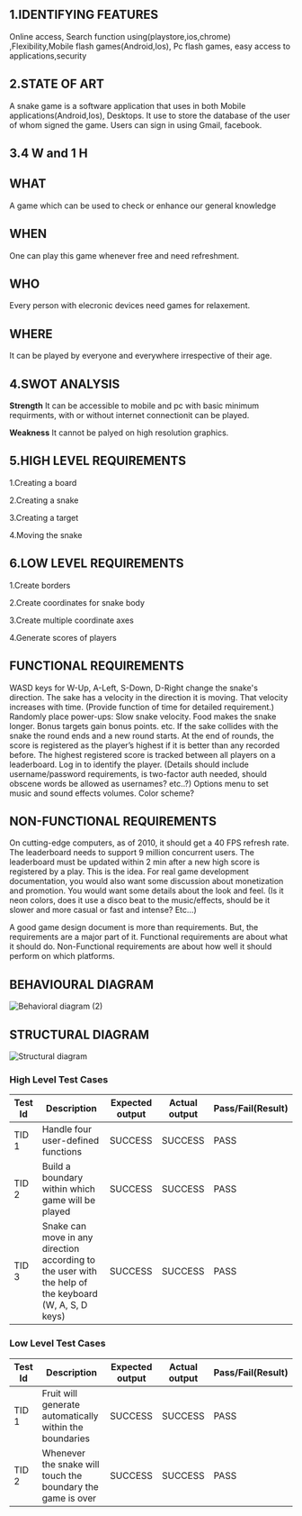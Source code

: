 ## 1.IDENTIFYING FEATURES

   Online access, Search function using(playstore,ios,chrome) ,Flexibility,Mobile flash games(Android,Ios), 
   Pc flash games, easy access to applications,security

## 2.STATE OF ART

   A snake game is a software application that uses in both Mobile applications(Android,Ios), Desktops. 
   It use to store the database of the user of whom signed the game. Users can sign in using Gmail, facebook.

## 3.4 W and 1 H

## WHAT 
   A game which can be used to check or enhance our general knowledge
   
## WHEN
   One can play this game whenever free and need refreshment.
   
## WHO  
   Every person with elecronic devices need games for relaxement.
   
## WHERE
   It can be played by everyone and everywhere irrespective of their age.

## 4.SWOT ANALYSIS

 **Strength**
   It can be accessible to mobile and pc with basic minimum requirments, with or without internet connectionit can be played. 
   
 **Weakness**
   It cannot be palyed on high resolution graphics.
   
## 5.HIGH LEVEL REQUIREMENTS

1.Creating a board

2.Creating a snake

3.Creating a target

4.Moving the snake
   
## 6.LOW LEVEL REQUIREMENTS

1.Create borders

2.Create coordinates for snake body

3.Create multiple coordinate axes

4.Generate scores of players
   
## FUNCTIONAL REQUIREMENTS

  WASD keys for W-Up, A-Left, S-Down, D-Right change the snake's
  direction. The sake has a velocity in the direction it is moving. That
  velocity increases with time. (Provide function of time for detailed
  requirement.) Randomly place power-ups: Slow snake velocity. Food makes
  the snake longer. Bonus targets gain bonus points. etc. If the sake
  collides with the snake the round ends and a new round starts. At the
  end of rounds, the score is registered as the player’s highest if it is
  better than any recorded before. The highest registered score is tracked
  between all players on a leaderboard. Log in to identify the player.
 (Details should include username/password requirements, is two-factor
  auth needed, should obscene words be allowed as usernames? etc..?)
  Options menu to set music and sound effects volumes. Color scheme?

## NON-FUNCTIONAL REQUIREMENTS

 On cutting-edge computers, as of 2010, it should get a 40 FPS refresh
 rate. The leaderboard needs to support 9 million concurrent users. The
 leaderboard must be updated within 2 min after a new high score is
 registered by a play. This is the idea. For real game development
 documentation, you would also want some discussion about monetization
 and promotion. You would want some details about the look and feel. (Is
 it neon colors, does it use a disco beat to the music/effects, should be
 it slower and more casual or fast and intense? Etc…)

 A good game design document is more than requirements. But, the
 requirements are a major part of it. Functional requirements are about
 what it should do. Non-Functional requirements are about how well it
 should perform on which platforms.

## BEHAVIOURAL DIAGRAM 
![Behavioral diagram (2)](https://user-images.githubusercontent.com/94282290/143451146-e17cccc4-c16b-4a87-9460-4162fce1e94c.png)


## STRUCTURAL DIAGRAM
![Structural diagram](https://user-images.githubusercontent.com/94282290/143451278-7e1ac320-b64a-49d2-98bf-71d5205ed2bf.jpg)


### High Level Test Cases
| Test Id |	Description |	Expected output |	Actual output |	Pass/Fail(Result) |
|-------|----------------|---------|------|------|
| TID 1 | Handle four user-defined functions| SUCCESS |	SUCCESS |	PASS 
| TID 2 | Build a boundary within which game will be played|	SUCCESS	| SUCCESS	 | PASS
| TID 3	| Snake can move in any direction according to the user with the help of the keyboard (W, A, S, D keys) |	SUCCESS |	SUCCESS	|PASS

### Low Level Test Cases
| Test Id |	Description |	Expected output |	Actual output |	Pass/Fail(Result) |
|------|------|------|------|------|
| TID 1 |Fruit will generate automatically within the boundaries | SUCCESS | SUCCESS | PASS 
| TID 2 |Whenever the snake will touch the boundary the game is over | SUCCESS | SUCCESS |  PASS


